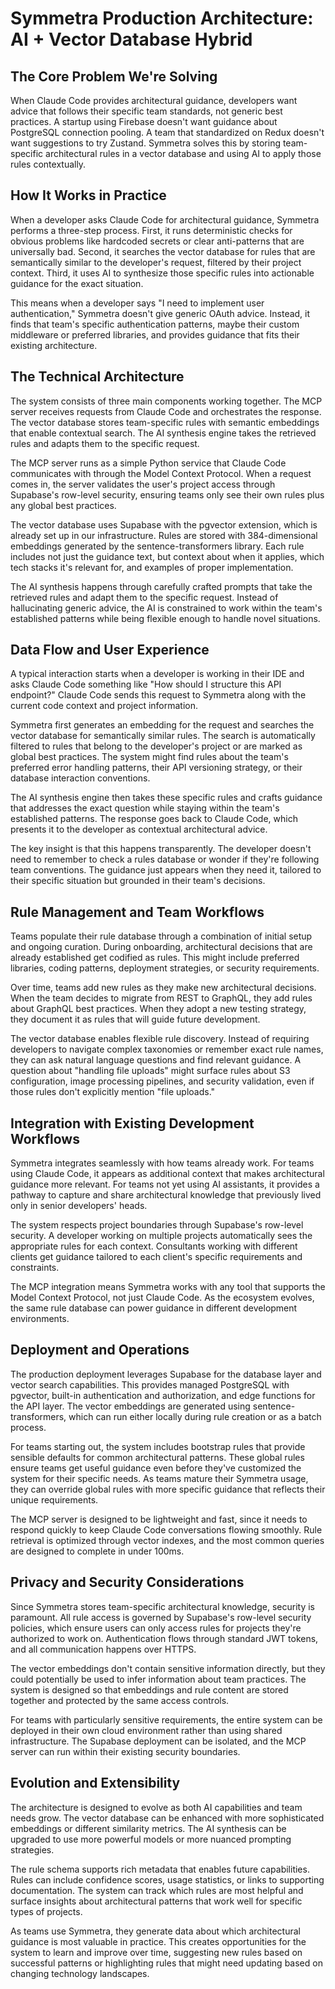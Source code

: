 # Symmetra Production Architecture: AI + Vector Database Hybrid

## The Core Problem We're Solving

When Claude Code provides architectural guidance, developers want advice that follows their specific team standards, not generic best practices. A startup using Firebase doesn't want guidance about PostgreSQL connection pooling. A team that standardized on Redux doesn't want suggestions to try Zustand. Symmetra solves this by storing team-specific architectural rules in a vector database and using AI to apply those rules contextually.

## How It Works in Practice

When a developer asks Claude Code for architectural guidance, Symmetra performs a three-step process. First, it runs deterministic checks for obvious problems like hardcoded secrets or clear anti-patterns that are universally bad. Second, it searches the vector database for rules that are semantically similar to the developer's request, filtered by their project context. Third, it uses AI to synthesize those specific rules into actionable guidance for the exact situation.

This means when a developer says "I need to implement user authentication," Symmetra doesn't give generic OAuth advice. Instead, it finds that team's specific authentication patterns, maybe their custom middleware or preferred libraries, and provides guidance that fits their existing architecture.

## The Technical Architecture

The system consists of three main components working together. The MCP server receives requests from Claude Code and orchestrates the response. The vector database stores team-specific rules with semantic embeddings that enable contextual search. The AI synthesis engine takes the retrieved rules and adapts them to the specific request.

The MCP server runs as a simple Python service that Claude Code communicates with through the Model Context Protocol. When a request comes in, the server validates the user's project access through Supabase's row-level security, ensuring teams only see their own rules plus any global best practices.

The vector database uses Supabase with the pgvector extension, which is already set up in our infrastructure. Rules are stored with 384-dimensional embeddings generated by the sentence-transformers library. Each rule includes not just the guidance text, but context about when it applies, which tech stacks it's relevant for, and examples of proper implementation.

The AI synthesis happens through carefully crafted prompts that take the retrieved rules and adapt them to the specific request. Instead of hallucinating generic advice, the AI is constrained to work within the team's established patterns while being flexible enough to handle novel situations.

## Data Flow and User Experience

A typical interaction starts when a developer is working in their IDE and asks Claude Code something like "How should I structure this API endpoint?" Claude Code sends this request to Symmetra along with the current code context and project information.

Symmetra first generates an embedding for the request and searches the vector database for semantically similar rules. The search is automatically filtered to rules that belong to the developer's project or are marked as global best practices. The system might find rules about the team's preferred error handling patterns, their API versioning strategy, or their database interaction conventions.

The AI synthesis engine then takes these specific rules and crafts guidance that addresses the exact question while staying within the team's established patterns. The response goes back to Claude Code, which presents it to the developer as contextual architectural advice.

The key insight is that this happens transparently. The developer doesn't need to remember to check a rules database or wonder if they're following team conventions. The guidance just appears when they need it, tailored to their specific situation but grounded in their team's decisions.

## Rule Management and Team Workflows

Teams populate their rule database through a combination of initial setup and ongoing curation. During onboarding, architectural decisions that are already established get codified as rules. This might include preferred libraries, coding patterns, deployment strategies, or security requirements.

Over time, teams add new rules as they make new architectural decisions. When the team decides to migrate from REST to GraphQL, they add rules about GraphQL best practices. When they adopt a new testing strategy, they document it as rules that will guide future development.

The vector database enables flexible rule discovery. Instead of requiring developers to navigate complex taxonomies or remember exact rule names, they can ask natural language questions and find relevant guidance. A question about "handling file uploads" might surface rules about S3 configuration, image processing pipelines, and security validation, even if those rules don't explicitly mention "file uploads."

## Integration with Existing Development Workflows

Symmetra integrates seamlessly with how teams already work. For teams using Claude Code, it appears as additional context that makes architectural guidance more relevant. For teams not yet using AI assistants, it provides a pathway to capture and share architectural knowledge that previously lived only in senior developers' heads.

The system respects project boundaries through Supabase's row-level security. A developer working on multiple projects automatically sees the appropriate rules for each context. Consultants working with different clients get guidance tailored to each client's specific requirements and constraints.

The MCP integration means Symmetra works with any tool that supports the Model Context Protocol, not just Claude Code. As the ecosystem evolves, the same rule database can power guidance in different development environments.

## Deployment and Operations

The production deployment leverages Supabase for the database layer and vector search capabilities. This provides managed PostgreSQL with pgvector, built-in authentication and authorization, and edge functions for the API layer. The vector embeddings are generated using sentence-transformers, which can run either locally during rule creation or as a batch process.

For teams starting out, the system includes bootstrap rules that provide sensible defaults for common architectural patterns. These global rules ensure teams get useful guidance even before they've customized the system for their specific needs. As teams mature their Symmetra usage, they can override global rules with more specific guidance that reflects their unique requirements.

The MCP server is designed to be lightweight and fast, since it needs to respond quickly to keep Claude Code conversations flowing smoothly. Rule retrieval is optimized through vector indexes, and the most common queries are designed to complete in under 100ms.

## Privacy and Security Considerations

Since Symmetra stores team-specific architectural knowledge, security is paramount. All rule access is governed by Supabase's row-level security policies, which ensure users can only access rules for projects they're authorized to work on. Authentication flows through standard JWT tokens, and all communication happens over HTTPS.

The vector embeddings don't contain sensitive information directly, but they could potentially be used to infer information about team practices. The system is designed so that embeddings and rule content are stored together and protected by the same access controls.

For teams with particularly sensitive requirements, the entire system can be deployed in their own cloud environment rather than using shared infrastructure. The Supabase deployment can be isolated, and the MCP server can run within their existing security boundaries.

## Evolution and Extensibility

The architecture is designed to evolve as both AI capabilities and team needs grow. The vector database can be enhanced with more sophisticated embeddings or different similarity metrics. The AI synthesis can be upgraded to use more powerful models or more nuanced prompting strategies.

The rule schema supports rich metadata that enables future capabilities. Rules can include confidence scores, usage statistics, or links to supporting documentation. The system can track which rules are most helpful and surface insights about architectural patterns that work well for specific types of projects.

As teams use Symmetra, they generate data about which architectural guidance is most valuable in practice. This creates opportunities for the system to learn and improve over time, suggesting new rules based on successful patterns or highlighting rules that might need updating based on changing technology landscapes.